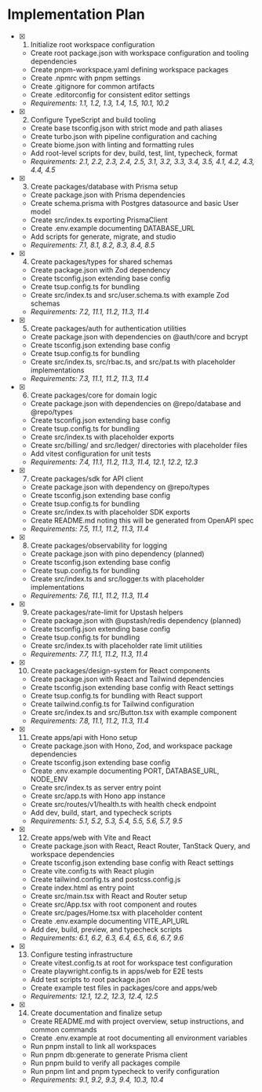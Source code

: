 # Implementation Plan

- [x] 1. Initialize root workspace configuration

  - Create root package.json with workspace configuration and tooling dependencies
  - Create pnpm-workspace.yaml defining workspace packages
  - Create .npmrc with pnpm settings
  - Create .gitignore for common artifacts
  - Create .editorconfig for consistent editor settings
  - _Requirements: 1.1, 1.2, 1.3, 1.4, 1.5, 10.1, 10.2_

- [x] 2. Configure TypeScript and build tooling

  - Create base tsconfig.json with strict mode and path aliases
  - Create turbo.json with pipeline configuration and caching
  - Create biome.json with linting and formatting rules
  - Add root-level scripts for dev, build, test, lint, typecheck, format
  - _Requirements: 2.1, 2.2, 2.3, 2.4, 2.5, 3.1, 3.2, 3.3, 3.4, 3.5, 4.1, 4.2, 4.3, 4.4, 4.5_

- [x] 3. Create packages/database with Prisma setup

  - Create package.json with Prisma dependencies
  - Create schema.prisma with Postgres datasource and basic User model
  - Create src/index.ts exporting PrismaClient
  - Create .env.example documenting DATABASE_URL
  - Add scripts for generate, migrate, and studio
  - _Requirements: 7.1, 8.1, 8.2, 8.3, 8.4, 8.5_

- [x] 4. Create packages/types for shared schemas

  - Create package.json with Zod dependency
  - Create tsconfig.json extending base config
  - Create tsup.config.ts for bundling
  - Create src/index.ts and src/user.schema.ts with example Zod schemas
  - _Requirements: 7.2, 11.1, 11.2, 11.3, 11.4_

- [x] 5. Create packages/auth for authentication utilities

  - Create package.json with dependencies on @auth/core and bcrypt
  - Create tsconfig.json extending base config
  - Create tsup.config.ts for bundling
  - Create src/index.ts, src/rbac.ts, and src/pat.ts with placeholder implementations
  - _Requirements: 7.3, 11.1, 11.2, 11.3, 11.4_

- [x] 6. Create packages/core for domain logic

  - Create package.json with dependencies on @repo/database and @repo/types
  - Create tsconfig.json extending base config
  - Create tsup.config.ts for bundling
  - Create src/index.ts with placeholder exports
  - Create src/billing/ and src/ledger/ directories with placeholder files
  - Add vitest configuration for unit tests
  - _Requirements: 7.4, 11.1, 11.2, 11.3, 11.4, 12.1, 12.2, 12.3_

- [x] 7. Create packages/sdk for API client

  - Create package.json with dependency on @repo/types
  - Create tsconfig.json extending base config
  - Create tsup.config.ts for bundling
  - Create src/index.ts with placeholder SDK exports
  - Create README.md noting this will be generated from OpenAPI spec
  - _Requirements: 7.5, 11.1, 11.2, 11.3, 11.4_

- [x] 8. Create packages/observability for logging

  - Create package.json with pino dependency (planned)
  - Create tsconfig.json extending base config
  - Create tsup.config.ts for bundling
  - Create src/index.ts and src/logger.ts with placeholder implementations
  - _Requirements: 7.6, 11.1, 11.2, 11.3, 11.4_

- [x] 9. Create packages/rate-limit for Upstash helpers

  - Create package.json with @upstash/redis dependency (planned)
  - Create tsconfig.json extending base config
  - Create tsup.config.ts for bundling
  - Create src/index.ts with placeholder rate limit utilities
  - _Requirements: 7.7, 11.1, 11.2, 11.3, 11.4_

- [x] 10. Create packages/design-system for React components

  - Create package.json with React and Tailwind dependencies
  - Create tsconfig.json extending base config with React settings
  - Create tsup.config.ts for bundling with React support
  - Create tailwind.config.ts for Tailwind configuration
  - Create src/index.ts and src/Button.tsx with example component
  - _Requirements: 7.8, 11.1, 11.2, 11.3, 11.4_

- [x] 11. Create apps/api with Hono setup

  - Create package.json with Hono, Zod, and workspace package dependencies
  - Create tsconfig.json extending base config
  - Create .env.example documenting PORT, DATABASE_URL, NODE_ENV
  - Create src/index.ts as server entry point
  - Create src/app.ts with Hono app instance
  - Create src/routes/v1/health.ts with health check endpoint
  - Add dev, build, start, and typecheck scripts
  - _Requirements: 5.1, 5.2, 5.3, 5.4, 5.5, 5.6, 5.7, 9.5_

- [x] 12. Create apps/web with Vite and React

  - Create package.json with React, React Router, TanStack Query, and workspace dependencies
  - Create tsconfig.json extending base config with React settings
  - Create vite.config.ts with React plugin
  - Create tailwind.config.ts and postcss.config.js
  - Create index.html as entry point
  - Create src/main.tsx with React and Router setup
  - Create src/App.tsx with root component and routes
  - Create src/pages/Home.tsx with placeholder content
  - Create .env.example documenting VITE_API_URL
  - Add dev, build, preview, and typecheck scripts
  - _Requirements: 6.1, 6.2, 6.3, 6.4, 6.5, 6.6, 6.7, 9.6_

- [x] 13. Configure testing infrastructure

  - Create vitest.config.ts at root for workspace test configuration
  - Create playwright.config.ts in apps/web for E2E tests
  - Add test scripts to root package.json
  - Create example test files in packages/core and apps/web
  - _Requirements: 12.1, 12.2, 12.3, 12.4, 12.5_

- [x] 14. Create documentation and finalize setup
  - Create README.md with project overview, setup instructions, and common commands
  - Create .env.example at root documenting all environment variables
  - Run pnpm install to link all workspaces
  - Run pnpm db:generate to generate Prisma client
  - Run pnpm build to verify all packages compile
  - Run pnpm lint and pnpm typecheck to verify configuration
  - _Requirements: 9.1, 9.2, 9.3, 9.4, 10.3, 10.4_
